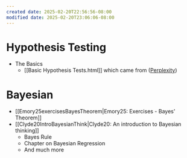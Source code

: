```yaml
---
created date: 2025-02-20T22:56:56-08:00
modified date: 2025-02-20T23:06:06-08:00
---
```


# Hypothesis Testing
- The Basics 
	- [[Basic Hypothesis Tests.html]] which came from ([Perplexity](https://www.perplexity.ai/search/tell-me-about-the-most-common-_0ECnPFjT0KC34.DA9mV3Q#2))
# Bayesian

- [[Emory25exercisesBayesTheorem|Emory25: Exercises - Bayes' Theorem]] 
- [[Clyde20IntroBayesianThink|Clyde20: An introduction to Bayesian thinking]] 
	- Bayes Rule
	- Chapter on Bayesian Regression
	- And much more



